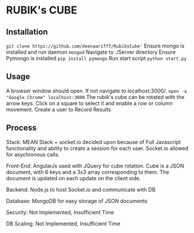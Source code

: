 <snippet>

# RUBIK's CUBE
## Installation
`git clone https://github.com/deenaarifff/RubiksCube'`
Ensure mongo is installed and run daemon
`mongod`
Navigate to ./Server directory
Ensure Pymongo is installed
`pip install pymongo`
Run start script
`python start.py`
## Usage
A browser window should open. If not navigate to localhost:3000/.
`open -a "Google Chrome" localhost:3000`
The rubik's cube can be rotated with the arrow keys. Click on a square to select
it and enable a row or column movement. Create a user to Record Results
## Process
Stack: MEAN Stack + socket.io decided upon because of Full Javascript
functionality and ability to create a session for each user. Socket.io allowed
for asychronous  calls.

Front-End: AngularJs used with JQuery for cube rotation. Cube is a JSON document,
with 6 keys and a 3x3 array corresponding to them. The document is updated on
each update on the client side.

Backend: Node.js to host Socket.io and communicate with DB

Database: MongoDB for easy storage of JSON documents

Security: Not Implemented, Insufficient Time

DB Scaling: Not Implemented, Insufficient Time


</snippet>
